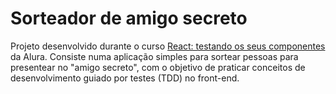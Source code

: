 # Sorteador de amigo secreto

Projeto desenvolvido durante o curso [React: testando os seus componentes](https://cursos.alura.com.br/course/react-testando-componentes) da Alura. Consiste numa aplicação simples para sortear pessoas para presentear no "amigo secreto", com o objetivo de praticar conceitos de desenvolvimento guiado por testes (TDD) no front-end.
